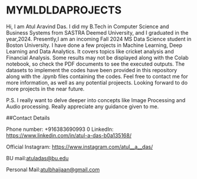 # MYMLDLDAPROJECTS
Hi, I am Atul Aravind Das. I did my B.Tech in Computer Science and Business Systems from SASTRA Deemed University, and I graduated in the year,2024. Presently,I am an incoming Fall 2024 MS Data Science student in Boston University. I have done a few projects in Machine Learning, Deep Learning and Data Analytics. It covers topics like cricket analysis and Financial Analysis. Some results may not be displayed along with the Colab notebook, so check the PDF documents to see the executed outputs. The datasets to implement the codes have been provided in this repository along with the .ipynb files containing the codes. Feel free to contact me for more information, as well as any potential projeects. Looking forward to do more projects in the near future. 

P.S. I really want to delve deeper into concepts like Image Processing and Audio processing. Really appreciate any guidance given to me.

##Contact Details

Phone number: +916383690993
0
LinkedIn: https://www.linkedin.com/in/atul-a-das-b0a135168/

Official Instagram: https://www.instagram.com/atul__a__das/

BU mail:atuladas@bu.edu

Personal Mail:atulbhaijaan@gmail.com
